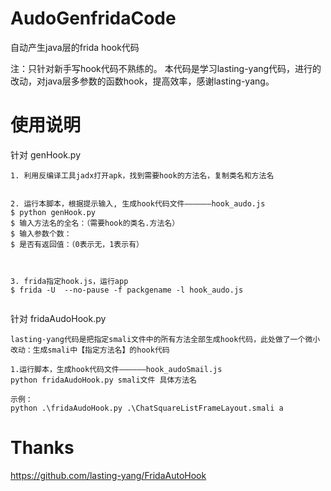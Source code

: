 # AudoGenfridaCode
自动产生java层的frida hook代码


注：只针对新手写hook代码不熟练的。
本代码是学习lasting-yang代码，进行的改动，对java层多参数的函数hook，提高效率，感谢lasting-yang。



# 使用说明


针对 genHook.py
```
1. 利用反编译工具jadx打开apk，找到需要hook的方法名，复制类名和方法名
 

2. 运行本脚本，根据提示输入, 生成hook代码文件——————hook_audo.js
$ python genHook.py
$ 输入方法名的全名：（需要hook的类名.方法名）
$ 输入参数个数：
$ 是否有返回值：（0表示无，1表示有）



3. frida指定hook.js，运行app
$ frida -U  --no-pause -f packgename -l hook_audo.js 


```


针对 fridaAudoHook.py
```
lasting-yang代码是把指定smali文件中的所有方法全部生成hook代码，此处做了一个微小改动：生成smali中【指定方法名】的hook代码

1.运行脚本，生成hook代码文件——————hook_audoSmail.js
python fridaAudoHook.py smali文件 具体方法名

示例：
python .\fridaAudoHook.py .\ChatSquareListFrameLayout.smali a

```

# Thanks
https://github.com/lasting-yang/FridaAutoHook

